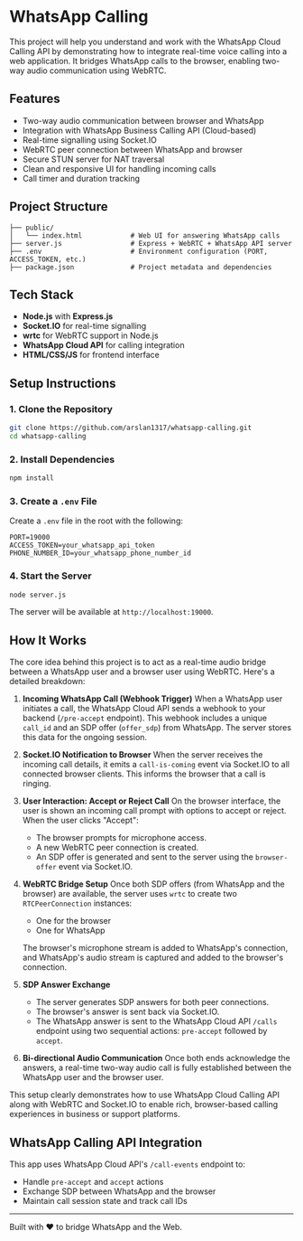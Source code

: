 # WhatsApp Calling

This project will help you understand and work with the WhatsApp Cloud Calling API by demonstrating how to integrate real-time voice calling into a web application. It bridges WhatsApp calls to the browser, enabling two-way audio communication using WebRTC.

## Features

* Two-way audio communication between browser and WhatsApp
* Integration with WhatsApp Business Calling API (Cloud-based)
* Real-time signalling using Socket.IO
* WebRTC peer connection between WhatsApp and browser
* Secure STUN server for NAT traversal
* Clean and responsive UI for handling incoming calls
* Call timer and duration tracking

## Project Structure

```
├── public/
│   └── index.html            # Web UI for answering WhatsApp calls
├── server.js                 # Express + WebRTC + WhatsApp API server
├── .env                      # Environment configuration (PORT, ACCESS_TOKEN, etc.)
├── package.json              # Project metadata and dependencies
```

## Tech Stack

* **Node.js** with **Express.js**
* **Socket.IO** for real-time signalling
* **wrtc** for WebRTC support in Node.js
* **WhatsApp Cloud API** for calling integration
* **HTML/CSS/JS** for frontend interface

## Setup Instructions

### 1. Clone the Repository

```bash
git clone https://github.com/arslan1317/whatsapp-calling.git
cd whatsapp-calling
```

### 2. Install Dependencies

```bash
npm install
```

### 3. Create a `.env` File

Create a `.env` file in the root with the following:

```env
PORT=19000
ACCESS_TOKEN=your_whatsapp_api_token
PHONE_NUMBER_ID=your_whatsapp_phone_number_id
```

### 4. Start the Server

```bash
node server.js
```

The server will be available at `http://localhost:19000`.

## How It Works

The core idea behind this project is to act as a real-time audio bridge between a WhatsApp user and a browser user using WebRTC. Here's a detailed breakdown:

1. **Incoming WhatsApp Call (Webhook Trigger)**
   When a WhatsApp user initiates a call, the WhatsApp Cloud API sends a webhook to your backend (`/pre-accept` endpoint). This webhook includes a unique `call_id` and an SDP offer (`offer_sdp`) from WhatsApp. The server stores this data for the ongoing session.

2. **Socket.IO Notification to Browser**
   When the server receives the incoming call details, it emits a `call-is-coming` event via Socket.IO to all connected browser clients. This informs the browser that a call is ringing.

3. **User Interaction: Accept or Reject Call**
   On the browser interface, the user is shown an incoming call prompt with options to accept or reject. When the user clicks "Accept":

   * The browser prompts for microphone access.
   * A new WebRTC peer connection is created.
   * An SDP offer is generated and sent to the server using the `browser-offer` event via Socket.IO.

4. **WebRTC Bridge Setup**
   Once both SDP offers (from WhatsApp and the browser) are available, the server uses `wrtc` to create two `RTCPeerConnection` instances:

   * One for the browser
   * One for WhatsApp

   The browser's microphone stream is added to WhatsApp's connection, and WhatsApp's audio stream is captured and added to the browser's connection.

5. **SDP Answer Exchange**

   * The server generates SDP answers for both peer connections.
   * The browser's answer is sent back via Socket.IO.
   * The WhatsApp answer is sent to the WhatsApp Cloud API `/calls` endpoint using two sequential actions: `pre-accept` followed by `accept`.

6. **Bi-directional Audio Communication**
   Once both ends acknowledge the answers, a real-time two-way audio call is fully established between the WhatsApp user and the browser user.

This setup clearly demonstrates how to use WhatsApp Cloud Calling API along with WebRTC and Socket.IO to enable rich, browser-based calling experiences in business or support platforms.

## WhatsApp Calling API Integration

This app uses WhatsApp Cloud API's `/call-events` endpoint to:

* Handle `pre-accept` and `accept` actions
* Exchange SDP between WhatsApp and the browser
* Maintain call session state and track call IDs

---

Built with ❤️ to bridge WhatsApp and the Web.
